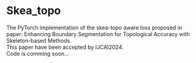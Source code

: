 # Skea_topo
The PyTorch implementation of the skea-topo aware loss proposed in paper: Enhancing Boundary Segmentation for Topological Accuracy with Skeleton-based Methods. <br>
This paper have been accepted by IJCAI2024. <br>
Code is comming soon...
